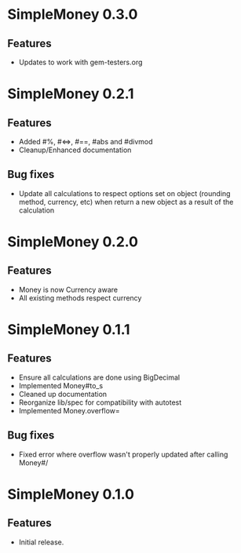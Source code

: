 SimpleMoney 0.3.0
=================

Features
--------
- Updates to work with gem-testers.org

SimpleMoney 0.2.1
=================

Features
--------
- Added #%, #<=>, #==, #abs and #divmod
- Cleanup/Enhanced documentation

Bug fixes
---------
- Update all calculations to respect options set on object (rounding method,
  currency, etc) when return a new object as a result of the calculation

SimpleMoney 0.2.0
=================

Features
--------
- Money is now Currency aware
- All existing methods respect currency

SimpleMoney 0.1.1
=================

Features
--------
 - Ensure all calculations are done using BigDecimal
 - Implemented Money#to_s
 - Cleaned up documentation
 - Reorganize lib/spec for compatibility with autotest
 - Implemented Money.overflow=

Bug fixes
---------
 - Fixed error where overflow wasn't properly updated after calling Money#/

SimpleMoney 0.1.0
=================

Features
--------
 - Initial release.
